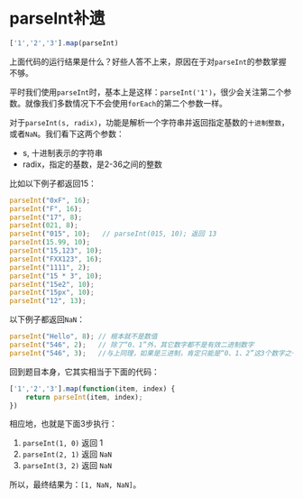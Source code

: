 # parseInt补遗

``` js
['1','2','3'].map(parseInt)
```

上面代码的运行结果是什么？好些人答不上来，原因在于对`parseInt`的参数掌握不够。

平时我们使用`parseInt`时，基本上是这样：`parseInt('1')`，很少会关注第二个参数。就像我们多数情况下不会使用`forEach`的第二个参数一样。

对于`parseInt(s, radix)`，功能是解析一个字符串并返回指定基数的`十进制整数`，或者`NaN`。我们看下这两个参数：

- s, 十进制表示的字符串
- radix，指定的基数，是2-36之间的整数

比如以下例子都返回15：

``` js
parseInt("0xF", 16);
parseInt("F", 16);
parseInt("17", 8);
parseInt(021, 8);
parseInt("015", 10);   // parseInt(015, 10); 返回 13
parseInt(15.99, 10);
parseInt("15,123", 10);
parseInt("FXX123", 16);
parseInt("1111", 2);
parseInt("15 * 3", 10);
parseInt("15e2", 10);
parseInt("15px", 10);
parseInt("12", 13);
```

以下例子都返回`NaN`：
``` js
parseInt("Hello", 8); // 根本就不是数值
parseInt("546", 2);   // 除了“0、1”外，其它数字都不是有效二进制数字
parseInt("546", 3);   //与上同理，如果是三进制，肯定只能是“0、1、2”这3个数字之一
```

回到题目本身，它其实相当于下面的代码：

``` js
['1','2','3'].map(function(item, index) {
    return parseInt(item, index);
})
```

相应地，也就是下面3步执行：
1. `parseInt(1, 0)` 返回 1
2. `parseInt(2, 1)` 返回 `NaN`
3. `parseInt(3, 2)` 返回 `NaN`

所以，最终结果为：`[1, NaN, NaN]`。
